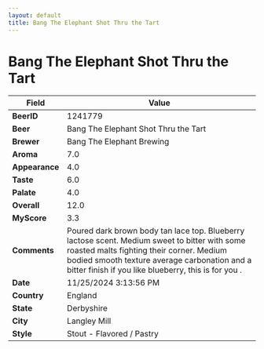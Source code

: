 ```yaml
---
layout: default
title: Bang The Elephant Shot Thru the Tart
---
```


# Bang The Elephant Shot Thru the Tart

| Field         | Value     |
|---------------|-----------|
| **BeerID** | 1241779 |
| **Beer** | Bang The Elephant Shot Thru the Tart |
| **Brewer** | Bang The Elephant Brewing |
| **Aroma** | 7.0 |
| **Appearance** | 4.0 |
| **Taste** | 6.0 |
| **Palate** | 4.0 |
| **Overall** | 12.0 |
| **MyScore** | 3.3 |
| **Comments** | Poured dark brown body tan lace top.  Blueberry lactose scent. Medium sweet to bitter with some roasted malts fighting their corner. Medium bodied smooth texture average carbonation and a bitter finish if you like blueberry, this is for you .  |
| **Date** | 11/25/2024 3:13:56 PM |
| **Country** | England |
| **State** | Derbyshire |
| **City** | Langley Mill |
| **Style** | Stout - Flavored / Pastry |
